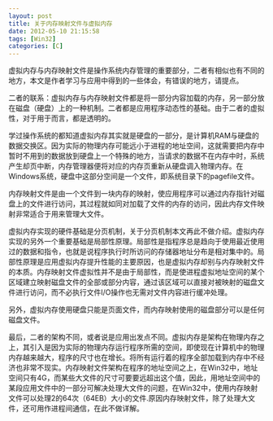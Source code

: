 ```yaml
---
layout: post
title: 关于内存映射文件与虚拟内存
date: 2012-05-10 21:15:58
tags: [Win32]
categories: [C]
---
```


虚拟内存与内存映射文件是操作系统内存管理的重要部分，二者有相似也有不同的地方，本文是作者学习与应用中得到的一些体会，有错误的地方，请提点。

二者的联系：虚拟内存与内存映射文件都是将一部分内容加载的内存，另一部分放在磁盘（硬盘）上的一种机制。二者都是应用程序动态性的基础。由于二者的虚拟性，对于用于而言，都是透明的。

学过操作系统的都知道虚拟内存其实就是硬盘的一部分，是计算机RAM与硬盘的数据交换区。因为实际的物理内存可能远小于进程的地址空间，这就需要把内存中暂时不用到的数据放到硬盘上一个特殊的地方，当请求的数据不在内存中时，系统产生却页中断，内存管理器便将对应的内存页重新从硬盘调入物理内存。在Windows系统，硬盘中这部分空间是一个文件，即系统目录下的pagefile文件。

内存映射文件是由一个文件到一块内存的映射，使应用程序可以通过内存指针对磁盘上的文件进行访问，其过程就如同对加载了文件的内存的访问，因此内存文件映射非常适合于用来管理大文件。

虚拟内存实现的硬件基础是分页机制，关于分页机制本文再此不做介绍。虚拟内存实现的另外一个重要基础是局部性原理。局部性是指程序总是趋向于使用最近使用过的数据和指令，也就是说程序执行时所访问的存储器地址分布是相对集中的。局部性原理是应用虚拟内存提升性能的主要原因，也是虚拟内存却别与内存映射文件的本质。内存映射文件虚拟性并不是由于局部性，而是使进程虚拟地址空间的某个区域建立映射磁盘文件的全部或部分内容，通过该区域可以直接对被映射的磁盘文件进行访问，而不必执行文件I/O操作也无需对文件内容进行缓冲处理。

另外，虚拟内存使用硬盘只能是页面文件，而内存映射使用的磁盘部分可以是任何磁盘文件。

最后，二者的架构不同，或者说是应用出发点不同。虚拟内存是架构在物理内存之上，其引入是因为实际的物理内存运行程序所需的空间，即使现在计算机中的物理内存越来越大，程序的尺寸也在增长。将所有运行着的程序全部加载到内存中不经济也非常不现实。内存映射文件架构在程序的地址空间之上，在Win32中，地址空间只有4G，而某些大文件的尺寸可要要远超出这个值，因此，用地址空间中的某段应用文件中的一部分可解决处理大文件的问题，在Win32中，使用内存映射文件可以处理2的64次（64EB）大小的文件.原因内存映射文件，除了处理大文件，还可用作进程间通信，在此不做详解。